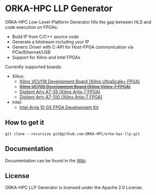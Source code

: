ORKA-HPC LLP Generator
======================

ORKA-HPC Low-Level-Platform Generator fills the gap between HLS and code execution on FPGAs:
- Build IP from C/C++ source code
- Generate a bitstream including your IP
- Generic Driver with C-API for Host-FPGA communication via PCIe/Ethernet/USB
- Support for Xilinx and Intel FPGAs

Currently supported boards:
- Xilinx:
    - [Xilinx VCU118 Development Board (Xilinx UltraScale+ FPGA)](https://www.xilinx.com/products/boards-and-kits/vcu118.html)
    - ~~[Xilinx VC709 Development Board (Xilinx Virtex-7 FPGA)](https://www.xilinx.com/products/boards-and-kits/dk-v7-vc709-g.html)~~
    - [Digilent Arty A7-35 (Xilinx Artix-7 FPGA)](https://digilent.com/reference/programmable-logic/arty-a7/start)
    - [Digilent Arty A7-100 (Xilinx Artix-7 FPGA)](https://digilent.com/reference/programmable-logic/arty-a7/start)
- Intel:
    - [Intel Arria 10 GX FPGA Development Kit](https://www.intel.com/content/www/us/en/programmable/products/boards_and_kits/dev-kits/altera/kit-a10-gx-fpga.html)

How to get it
-------------

```Shell
git clone --recursive git@github.com:ORKA-HPC/orka-hpc-llp.git
```

Documentation
-------------

Documentation can be found in the [Wiki](https://github.com/ORKA-HPC/orka-hpc-llp/wiki).

License
-------

ORKA-HPC LLP Generator is licensed under the Apache 2.0 License.
